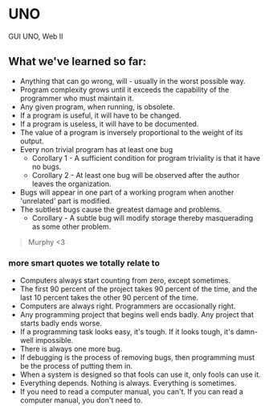 # UNO
GUI UNO, Web II
## What we've learned so far:
  
- Anything that can go wrong, will - usually in the worst possible way.
- Program complexity grows until it exceeds the capability of the programmer who must maintain it.
- Any given program, when running, is obsolete.
- If a program is useful, it will have to be changed.
- If a program is useless, it will have to be documented.
- The value of a program is inversely proportional to the weight of its output.
- Every non trivial program has at least one bug
  - Corollary 1 - A sufficient condition for program triviality is that it have no bugs.
  - Corollary 2 - At least one bug will be observed after the author leaves the organization.
- Bugs will appear in one part of a working program when another 'unrelated' part is modified.
- The subtlest bugs cause the greatest damage and problems.
  - Corollary - A subtle bug will modify storage thereby masquerading as some other problem.
> Murphy <3


### more smart quotes we totally relate to   
- Computers always start counting from zero, except sometimes.    
- The first 90 percent of the project takes 90 percent of the time, and the last 10 percent takes the other 90 percent of the time.  
- Computers are always right. Programmers are occasionally right.
- Any programming project that begins well ends badly. Any project that starts badly ends worse. 
- If a programming task looks easy, it's tough. If it looks tough, it's damn-well impossible.  
- There is always one more bug.
- If debugging is the process of removing bugs, then programming must be the process of putting them in. 
- When a system is designed so that fools can use it, only fools can use it. 
- Everything depends. Nothing is always. Everything is sometimes.
- If you need to read a computer manual, you can't. If you can read a computer manual, you don't need to.
